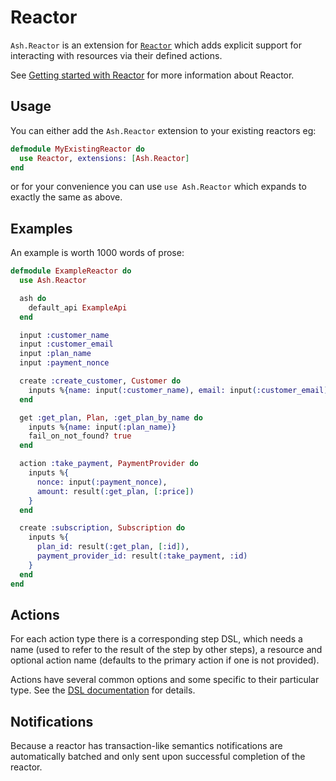 # Reactor

`Ash.Reactor` is an extension for [`Reactor`](https://github.com/ash-project/reactor) which adds explicit support for interacting with resources via their defined actions.

See [Getting started with Reactor](https://hexdocs.pm/reactor/getting-started-with-reactor.html) for more information about Reactor.

## Usage

You can either add the `Ash.Reactor` extension to your existing reactors eg:

```elixir
defmodule MyExistingReactor do
  use Reactor, extensions: [Ash.Reactor]
end
```

or for your convenience you can use `use Ash.Reactor` which expands to exactly the same as above.

## Examples

An example is worth 1000 words of prose:

```elixir
defmodule ExampleReactor do
  use Ash.Reactor

  ash do
    default_api ExampleApi
  end

  input :customer_name
  input :customer_email
  input :plan_name
  input :payment_nonce

  create :create_customer, Customer do
    inputs %{name: input(:customer_name), email: input(:customer_email)}
  end

  get :get_plan, Plan, :get_plan_by_name do
    inputs %{name: input(:plan_name)}
    fail_on_not_found? true
  end

  action :take_payment, PaymentProvider do
    inputs %{
      nonce: input(:payment_nonce),
      amount: result(:get_plan, [:price])
    }
  end

  create :subscription, Subscription do
    inputs %{
      plan_id: result(:get_plan, [:id]),
      payment_provider_id: result(:take_payment, :id)
    }
  end
end
```

## Actions

For each action type there is a corresponding step DSL, which needs a name (used
to refer to the result of the step by other steps), a resource and optional
action name (defaults to the primary action if one is not provided).

Actions have several common options and some specific to their particular type.
See the [DSL documentation](https://hexdocs.pm/ash/dsl-ash-reactor.md) for
details.

## Notifications

Because a reactor has transaction-like semantics notifications are automatically batched and only sent upon successful completion of the reactor.
